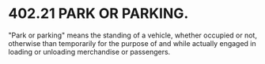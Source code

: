 402.21 PARK OR PARKING.
=======================

"Park or parking" means the standing of a vehicle, whether occupied or
not, otherwise than temporarily for the purpose of and while actually
engaged in loading or unloading merchandise or passengers.
